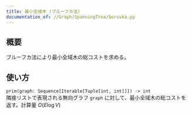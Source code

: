 ```yaml
---
title: 最小全域木 (ブルーフカ法)
documentation_of: //Graph/SpanningTree/boruvka.py
---
```


## 概要
ブルーフカ法により最小全域木の総コストを求める。

## 使い方
`prim(graph: Sequence[Iterable[Tuple[int, int]]]) -> int`  
隣接リストで表現される無向グラフ `graph` に対して、最小全域木の総コストを返す。計算量 $O(E\log V)$
